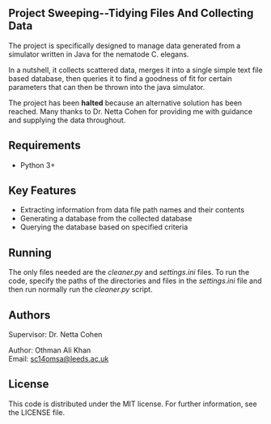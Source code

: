 ## Project Sweeping--Tidying Files And Collecting Data

The project is specifically designed to manage data generated from a simulator written in Java for the nematode C. elegans.

In a nutshell, it collects scattered data, merges it into a single simple text file based database, then queries it to find a goodness of fit for certain parameters that can then be thrown into the java simulator.

The project has been **halted** because an alternative solution has been reached. Many thanks to Dr. Netta Cohen for providing me with guidance and supplying the data throughout.


## Requirements

* Python 3+


## Key Features

* Extracting information from data file path names and their contents
* Generating a database from the collected database
* Querying the database based on specified criteria


## Running

The only files needed are the *cleaner.py* and *settings.ini* files. To run the code, specify the paths of the directories and files in the *settings.ini* file and then run normally run the *cleaner.py* script. 


## Authors

Supervisor: Dr. Netta Cohen

Author: Othman Ali Khan  
Email: sc14omsa@leeds.ac.uk


## License

This code is distributed under the MIT license. For further information, see the LICENSE file.
